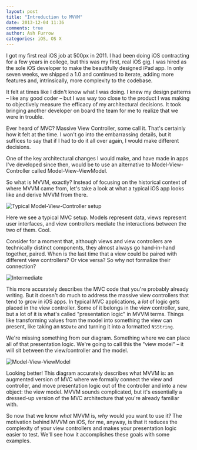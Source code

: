 ```yaml
---
layout: post
title: "Introduction to MVVM"
date: 2013-12-04 11:36
comments: true
author: Ash Furrow
categories: iOS, OS X
---
```


I got my first real iOS job at 500px in 2011. I had been doing iOS contracting for a few years in college, but this was my first, real iOS gig. I was hired as the sole iOS developer to make the beautifully designed iPad app. In only seven weeks, we shipped a 1.0 and continued to iterate, adding more features and, intrinsically, more complexity to the codebase.

It felt at times like I didn't know what I was doing. I knew my design patterns – like any good coder – but I was way too close to the product I was making to objectively measure the efficacy of my architectural decisions. It took bringing another developer on board the team for me to realize that we were in trouble. 

Ever heard of MVC? Massive View Controller, some call it. That's certainly how it felt at the time. I won't go into the embarrassing details, but it suffices to say that if I had to do it all over again, I would make different decisions. 

One of the key architectural changes I would make, and have made in apps I've developed since then, would be to use an alternative to Model-View-Controller called Model-View-ViewModel. 

So what is MVVM, exactly? Instead of focusing on the historical context of where MVVM came from, let's take a look at what a typical iOS app looks like and derive MVVM from there.

![Typical Model-View-Controller setup](http://cloud.ashfurrow.com/image/2M3J3A3B191M/mvvm.png)

Here we see a typical MVC setup. Models represent data, views represent user interfaces, and view controllers mediate the interactions between the two of them. Cool. 

Consider for a moment that, although views and view controllers are technically distinct components, they almost always go hand-in-hand together, paired. When is the last time that a view could be paired with different view controllers? Or vice versa? So why not formalize their connection?

![Intermediate](http://cloud.ashfurrow.com/image/1F0H1P07312L/intermediate.png)

This more accurately describes the MVC code that you're probably already writing. But it doesn't do much to address the massive view controllers that tend to grow in iOS apps. In typical MVC applications, a *lot* of logic gets placed in the view controller. Some of it belongs in the view controller, sure, but a lot of it is what's called "presentation logic" in MVVM terms. Things like transforming values from the model into something the view can present, like taking an `NSDate` and turning it into a formatted `NSString`.

We're missing something from our diagram. Something where we can place all of that presentation logic. We're going to call this the "view model" – it will sit between the view/controller and the model. 

![Model-View-ViewModel](http://cloud.ashfurrow.com/image/2v27431h3O0S/mvvm.png)

Looking better! This diagram accurately describes what MVVM is: an augmented version of MVC where we formally connect the view and controller, and move presentation logic out of the controller and into a new object: the view model. MVVM sounds complicated, but it's essentially a dressed-up version of the MVC architecture that you're already familiar with. 

So now that we know *what* MVVM is, *why* would you want to use it? The motivation behind MVVM on iOS, for me, anyway, is that it reduces the complexity of your view controllers and makes your presentation logic easier to test. We'll see how it accomplishes these goals with some examples. 



